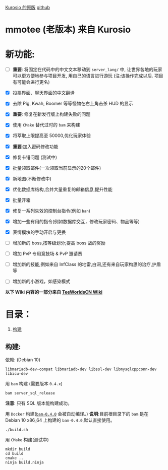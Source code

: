 [Kurosio 的原版](https://www.teeworlds.com/forum/viewtopic.php?id=12612)  [github](https://github.com/kurosio/Teeworlds-Mmotee-Old)

# mmotee (老版本) 来自 Kurosio

# 新功能:
- [ ] **重要**: 将固定在代码中的中文文本移动到 `server_lang/` 中, 让世界各地的玩家可以更方便地参与项目开发, 用自己的语言进行游玩 (注:该操作完成以后. 项目有可能会进行更名)
- [x] 投票界面、聊天界面的中文翻译
- [x] 去除 Pig, Kwah, Boomer 等等怪物在右上角击杀 HUD 的显示
- [x] **重要**: 修复在新发行版上构建失败的问题
- [x] 使用 `CMake` 替代过时的 `bam` 来构建
- [x] 将萃取上限提高至 50000,优化玩家体验
- [x] **重要**:加入密码修改功能
- [x] 修复卡锤问题 (测试中)
- [x] 批量领取邮件(一次领取当前显示的20个邮件)
- [x] 新地图(不断修改中)
- [x] 优化数据库结构,合并大量重复的邮箱信息,提升性能
- [x] 批量开箱
- [x] 修复一系列失效的控制台指令(例如 `ban`)
- [x] 增加一些有用的指令(例如数据库交互，修改玩家密码、物品等等)
- [x] 表情模块的手动开启与更换
- [ ] 增加新的 boss,按等级划分;提高 boss 战的奖励
- [ ] 增加 PvP 专用竞技场 & PvP 邀请赛
- [ ] 增加新的技能,例如来自 InfClass 的地雷,白洞,还有来自玩家构思的治疗,护盾等
- [ ] 增加新的小游戏，如感染模式





**以下 Wiki 内容的一部分来自 [TeeWorldsCN Wiki](https://wiki.teeworlds.cn/mods:mmotee)**

# 目录：
1. [构建](#构建)


## 构建:

依赖: (Debian 10)

	libmariadb-dev-compat libmariadb-dev libssl-dev libmysqlcppconn-dev libicu-dev

用 `bam` 构建 (需要版本 `0.4.x`)

	bam server_sql_release
**注意**: 只有 SQL 版本能构建成功。

用 `Docker` 构建([`bam-0.4.0`](https://github.com/matricks/bam/) 会被自动编译。)
**说明**:目前根目录下的 `bam` 是在 Debian 10 x86_64 上构建的 `bam-0.4.0`,默认直接使用。

    ./build.sh 

用 `CMake` 构建(测试中)

    mkdir build
    cd build
    cmake ..
    ninja build.ninja


